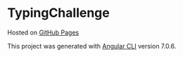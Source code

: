 # TypingChallenge

Hosted on [GitHub Pages](https://kamil-s-solecki.github.io/typing-challenge/)

This project was generated with [Angular CLI](https://github.com/angular/angular-cli) version 7.0.6.
